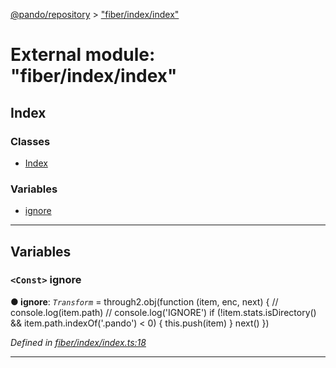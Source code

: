 [@pando/repository](../README.md) > ["fiber/index/index"](../modules/_fiber_index_index_.md)

# External module: "fiber/index/index"

## Index

### Classes

* [Index](../classes/_fiber_index_index_.index.md)

### Variables

* [ignore](_fiber_index_index_.md#ignore)

---

## Variables

<a id="ignore"></a>

### `<Const>` ignore

**● ignore**: *`Transform`* =  through2.obj(function (item, enc, next) {
    // console.log(item.path)
    // console.log('IGNORE')
    if (!item.stats.isDirectory() && item.path.indexOf('.pando') < 0) {
        this.push(item)
    }
    next()
})

*Defined in [fiber/index/index.ts:18](https://github.com/ryhope/pando/blob/21d335be/packages/repository/src/fiber/index/index.ts#L18)*

___

